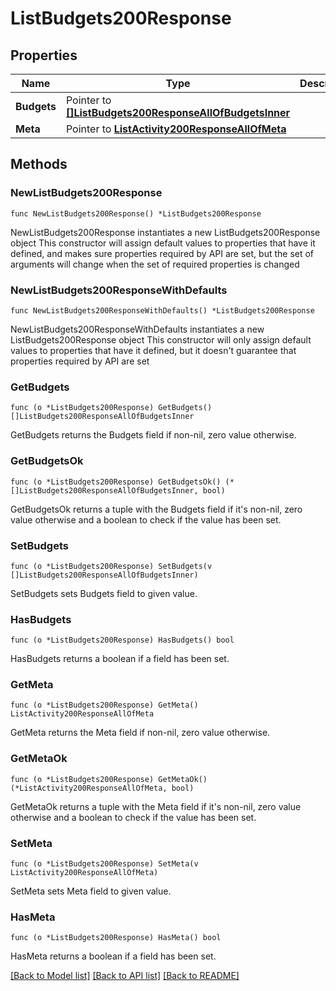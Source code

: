 # ListBudgets200Response

## Properties

Name | Type | Description | Notes
------------ | ------------- | ------------- | -------------
**Budgets** | Pointer to [**[]ListBudgets200ResponseAllOfBudgetsInner**](ListBudgets200ResponseAllOfBudgetsInner.md) |  | [optional] 
**Meta** | Pointer to [**ListActivity200ResponseAllOfMeta**](ListActivity200ResponseAllOfMeta.md) |  | [optional] 

## Methods

### NewListBudgets200Response

`func NewListBudgets200Response() *ListBudgets200Response`

NewListBudgets200Response instantiates a new ListBudgets200Response object
This constructor will assign default values to properties that have it defined,
and makes sure properties required by API are set, but the set of arguments
will change when the set of required properties is changed

### NewListBudgets200ResponseWithDefaults

`func NewListBudgets200ResponseWithDefaults() *ListBudgets200Response`

NewListBudgets200ResponseWithDefaults instantiates a new ListBudgets200Response object
This constructor will only assign default values to properties that have it defined,
but it doesn't guarantee that properties required by API are set

### GetBudgets

`func (o *ListBudgets200Response) GetBudgets() []ListBudgets200ResponseAllOfBudgetsInner`

GetBudgets returns the Budgets field if non-nil, zero value otherwise.

### GetBudgetsOk

`func (o *ListBudgets200Response) GetBudgetsOk() (*[]ListBudgets200ResponseAllOfBudgetsInner, bool)`

GetBudgetsOk returns a tuple with the Budgets field if it's non-nil, zero value otherwise
and a boolean to check if the value has been set.

### SetBudgets

`func (o *ListBudgets200Response) SetBudgets(v []ListBudgets200ResponseAllOfBudgetsInner)`

SetBudgets sets Budgets field to given value.

### HasBudgets

`func (o *ListBudgets200Response) HasBudgets() bool`

HasBudgets returns a boolean if a field has been set.

### GetMeta

`func (o *ListBudgets200Response) GetMeta() ListActivity200ResponseAllOfMeta`

GetMeta returns the Meta field if non-nil, zero value otherwise.

### GetMetaOk

`func (o *ListBudgets200Response) GetMetaOk() (*ListActivity200ResponseAllOfMeta, bool)`

GetMetaOk returns a tuple with the Meta field if it's non-nil, zero value otherwise
and a boolean to check if the value has been set.

### SetMeta

`func (o *ListBudgets200Response) SetMeta(v ListActivity200ResponseAllOfMeta)`

SetMeta sets Meta field to given value.

### HasMeta

`func (o *ListBudgets200Response) HasMeta() bool`

HasMeta returns a boolean if a field has been set.


[[Back to Model list]](../README.md#documentation-for-models) [[Back to API list]](../README.md#documentation-for-api-endpoints) [[Back to README]](../README.md)


